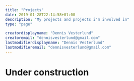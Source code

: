```yaml
---
title: "Projects"
date: 2019-01-28T22:14:58+01:00
description: "My projects and projects i'm involved in"
type: "page"

creatordisplayname: "Dennis Vesterlund"
creatoremail: "dennisvesterlund@gmail.com"
lastmodifierdisplayname: "Dennis Vesterlund"
lastmodifieremail: "dennisvesterlund@gmail.com"
---
```


# Under construction

